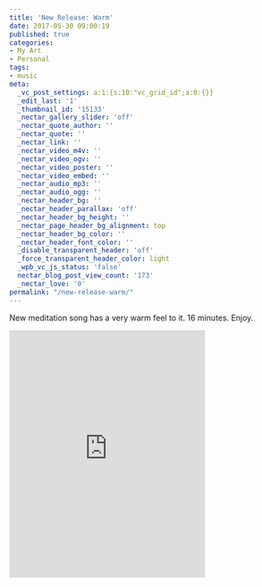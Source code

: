 ```yaml
---
title: 'New Release: Warm'
date: 2017-05-30 09:00:19
published: true
categories:
- My Art
- Personal
tags:
- music
meta:
  _vc_post_settings: a:1:{s:10:"vc_grid_id";a:0:{}}
  _edit_last: '1'
  _thumbnail_id: '15133'
  _nectar_gallery_slider: 'off'
  _nectar_quote_author: ''
  _nectar_quote: ''
  _nectar_link: ''
  _nectar_video_m4v: ''
  _nectar_video_ogv: ''
  _nectar_video_poster: ''
  _nectar_video_embed: ''
  _nectar_audio_mp3: ''
  _nectar_audio_ogg: ''
  _nectar_header_bg: ''
  _nectar_header_parallax: 'off'
  _nectar_header_bg_height: ''
  _nectar_page_header_bg_alignment: top
  _nectar_header_bg_color: ''
  _nectar_header_font_color: ''
  _disable_transparent_header: 'off'
  _force_transparent_header_color: light
  _wpb_vc_js_status: 'false'
  nectar_blog_post_view_count: '173'
  _nectar_love: '0'
permalink: "/new-release-warm/"
---
```

New meditation song has a very warm feel to it. 16 minutes. Enjoy.<br />
<iframe style="border: 0; width: 350px; height: 442px;" src="https://bandcamp.com/EmbeddedPlayer/track=1116596357/size=large/bgcol=ffffff/linkcol=0687f5/tracklist=false/transparent=true/" seamless><a href="http://chr1stopher.bandcamp.com/track/warm-2">Warm by Chr1stoher</a></iframe></p>
